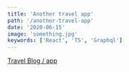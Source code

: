 ```yaml
---
title: 'Another travel app'
path: '/another-travel-app'
date: '2020-06-15'
image: 'something.jpg'
keywords: ['React', 'TS', 'Graphql']
---
```


<a href="https://on-the-go-tours-marcell.netlify.app/" target="_blank">
  Travel Blog / app
</a>
